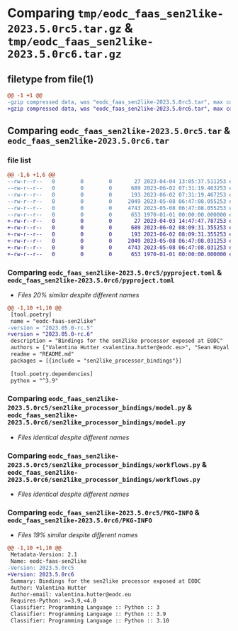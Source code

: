 # Comparing `tmp/eodc_faas_sen2like-2023.5.0rc5.tar.gz` & `tmp/eodc_faas_sen2like-2023.5.0rc6.tar.gz`

## filetype from file(1)

```diff
@@ -1 +1 @@
-gzip compressed data, was "eodc_faas_sen2like-2023.5.0rc5.tar", max compression
+gzip compressed data, was "eodc_faas_sen2like-2023.5.0rc6.tar", max compression
```

## Comparing `eodc_faas_sen2like-2023.5.0rc5.tar` & `eodc_faas_sen2like-2023.5.0rc6.tar`

### file list

```diff
@@ -1,6 +1,6 @@
--rw-r--r--   0        0        0       27 2023-04-04 13:05:37.511253 eodc_faas_sen2like-2023.5.0rc5/README.md
--rw-r--r--   0        0        0      689 2023-06-02 07:31:19.463253 eodc_faas_sen2like-2023.5.0rc5/pyproject.toml
--rw-r--r--   0        0        0      193 2023-06-02 07:31:19.467253 eodc_faas_sen2like-2023.5.0rc5/sen2like_processor_bindings/__init__.py
--rw-r--r--   0        0        0     2049 2023-05-08 06:47:08.055253 eodc_faas_sen2like-2023.5.0rc5/sen2like_processor_bindings/model.py
--rw-r--r--   0        0        0     4743 2023-05-08 06:47:08.055253 eodc_faas_sen2like-2023.5.0rc5/sen2like_processor_bindings/workflows.py
--rw-r--r--   0        0        0      653 1970-01-01 00:00:00.000000 eodc_faas_sen2like-2023.5.0rc5/PKG-INFO
+-rw-r--r--   0        0        0       27 2023-04-03 14:47:47.787253 eodc_faas_sen2like-2023.5.0rc6/README.md
+-rw-r--r--   0        0        0      689 2023-06-02 08:09:31.355253 eodc_faas_sen2like-2023.5.0rc6/pyproject.toml
+-rw-r--r--   0        0        0      193 2023-06-02 08:09:31.355253 eodc_faas_sen2like-2023.5.0rc6/sen2like_processor_bindings/__init__.py
+-rw-r--r--   0        0        0     2049 2023-05-08 06:47:08.031253 eodc_faas_sen2like-2023.5.0rc6/sen2like_processor_bindings/model.py
+-rw-r--r--   0        0        0     4743 2023-05-08 06:47:08.031253 eodc_faas_sen2like-2023.5.0rc6/sen2like_processor_bindings/workflows.py
+-rw-r--r--   0        0        0      653 1970-01-01 00:00:00.000000 eodc_faas_sen2like-2023.5.0rc6/PKG-INFO
```

### Comparing `eodc_faas_sen2like-2023.5.0rc5/pyproject.toml` & `eodc_faas_sen2like-2023.5.0rc6/pyproject.toml`

 * *Files 20% similar despite different names*

```diff
@@ -1,10 +1,10 @@
 [tool.poetry]
 name = "eodc-faas-sen2like"
-version = "2023.05.0-rc.5"
+version = "2023.05.0-rc.6"
 description = "Bindings for the sen2like processor exposed at EODC"
 authors = ["Valentina Hutter <valentina.hutter@eodc.eu>", "Sean Hoyal <sean.hoyal@eodc.eu>", "Lukas Weidenholzer <lukas.weidenholzer@eodc.eu>"]
 readme = "README.md"
 packages = [{include = "sen2like_processor_bindings"}]
 
 [tool.poetry.dependencies]
 python = "^3.9"
```

### Comparing `eodc_faas_sen2like-2023.5.0rc5/sen2like_processor_bindings/model.py` & `eodc_faas_sen2like-2023.5.0rc6/sen2like_processor_bindings/model.py`

 * *Files identical despite different names*

### Comparing `eodc_faas_sen2like-2023.5.0rc5/sen2like_processor_bindings/workflows.py` & `eodc_faas_sen2like-2023.5.0rc6/sen2like_processor_bindings/workflows.py`

 * *Files identical despite different names*

### Comparing `eodc_faas_sen2like-2023.5.0rc5/PKG-INFO` & `eodc_faas_sen2like-2023.5.0rc6/PKG-INFO`

 * *Files 19% similar despite different names*

```diff
@@ -1,10 +1,10 @@
 Metadata-Version: 2.1
 Name: eodc-faas-sen2like
-Version: 2023.5.0rc5
+Version: 2023.5.0rc6
 Summary: Bindings for the sen2like processor exposed at EODC
 Author: Valentina Hutter
 Author-email: valentina.hutter@eodc.eu
 Requires-Python: >=3.9,<4.0
 Classifier: Programming Language :: Python :: 3
 Classifier: Programming Language :: Python :: 3.9
 Classifier: Programming Language :: Python :: 3.10
```

